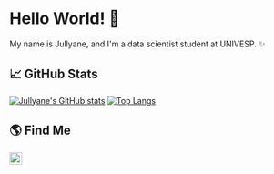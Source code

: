 # Hello World! 👋

My name is Jullyane, and I'm a data scientist student at UNIVESP. ✨

## 📈 GitHub Stats
<!--
![Metrics](https://github.com/jullyanedemetrio/jullyanedemetrio/blob/main/github-metrics.svg) 
-->
[![Jullyane's GitHub stats](https://github-readme-stats.vercel.app/api?username=jullyanedemetrio&hide=prs,issues&show_icons=true&theme=material-palenight)](https://github.com/anuraghazra/github-readme-stats)
[![Top Langs](https://github-readme-stats.vercel.app/api/top-langs/?username=jullyanedemetrio&layout=compact&card_width=445&theme=material-palenight)](https://github.com/anuraghazra/github-readme-stats)

##  🌎 Find Me
<a target="_blank" href="mailto:jullyanedmt@gmail.com">
  <img align="left" alt="Gmail" width="22px" src="https://cdn.jsdelivr.net/npm/simple-icons@v3/icons/gmail.svg" />
</a>

<!--
**jullyanedemetrio/jullyanedemetrio** is a ✨ _special_ ✨ repository because its `README.md` (this file) appears on your GitHub profile.

Here are some ideas to get you started:

- 🔭 I’m currently working on ...
- 🌱 I’m currently learning ...
- 👯 I’m looking to collaborate on ...
- 🤔 I’m looking for help with ...
- 💬 Ask me about ...
- 📫 How to reach me: ...
- 😄 Pronouns: ...
- ⚡ Fun fact: ...
-->

